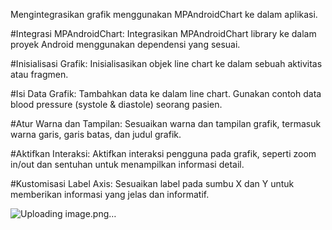 Mengintegrasikan grafik menggunakan MPAndroidChart ke dalam aplikasi.

#Integrasi MPAndroidChart:
Integrasikan MPAndroidChart library ke dalam proyek Android menggunakan dependensi yang sesuai.

#Inisialisasi Grafik:
Inisialisasikan objek line chart ke dalam sebuah aktivitas atau fragmen.

#Isi Data Grafik:
Tambahkan data ke dalam line chart. Gunakan contoh data blood pressure (systole & diastole) seorang pasien.

#Atur Warna dan Tampilan:
Sesuaikan warna dan tampilan grafik, termasuk warna garis, garis batas, dan judul grafik.

#Aktifkan Interaksi:
Aktifkan interaksi pengguna pada grafik, seperti zoom in/out dan sentuhan untuk menampilkan informasi detail.

#Kustomisasi Label Axis:
Sesuaikan label pada sumbu X dan Y untuk memberikan informasi yang jelas dan informatif.

![Uploading image.png…]()

